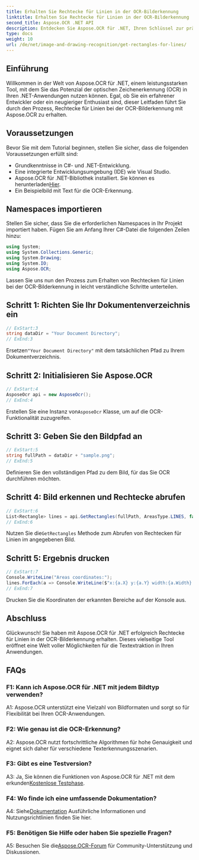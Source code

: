 ```yaml
---
title: Erhalten Sie Rechtecke für Linien in der OCR-Bilderkennung
linktitle: Erhalten Sie Rechtecke für Linien in der OCR-Bilderkennung
second_title: Aspose.OCR .NET API
description: Entdecken Sie Aspose.OCR für .NET, Ihren Schlüssel zur präzisen OCR-Bilderkennung. Nutzen Sie mühelos die Kraft der Textextraktion.
type: docs
weight: 10
url: /de/net/image-and-drawing-recognition/get-rectangles-for-lines/
---
```

## Einführung

Willkommen in der Welt von Aspose.OCR für .NET, einem leistungsstarken Tool, mit dem Sie das Potenzial der optischen Zeichenerkennung (OCR) in Ihren .NET-Anwendungen nutzen können. Egal, ob Sie ein erfahrener Entwickler oder ein neugieriger Enthusiast sind, dieser Leitfaden führt Sie durch den Prozess, Rechtecke für Linien bei der OCR-Bilderkennung mit Aspose.OCR zu erhalten.

## Voraussetzungen

Bevor Sie mit dem Tutorial beginnen, stellen Sie sicher, dass die folgenden Voraussetzungen erfüllt sind:

- Grundkenntnisse in C#- und .NET-Entwicklung.
- Eine integrierte Entwicklungsumgebung (IDE) wie Visual Studio.
-  Aspose.OCR für .NET-Bibliothek installiert. Sie können es herunterladen[Hier](https://releases.aspose.com/ocr/net/).
- Ein Beispielbild mit Text für die OCR-Erkennung.

## Namespaces importieren

Stellen Sie sicher, dass Sie die erforderlichen Namespaces in Ihr Projekt importiert haben. Fügen Sie am Anfang Ihrer C#-Datei die folgenden Zeilen hinzu:

```csharp
using System;
using System.Collections.Generic;
using System.Drawing;
using System.IO;
using Aspose.OCR;
```

Lassen Sie uns nun den Prozess zum Erhalten von Rechtecken für Linien bei der OCR-Bilderkennung in leicht verständliche Schritte unterteilen.

## Schritt 1: Richten Sie Ihr Dokumentenverzeichnis ein

```csharp
// ExStart:3
string dataDir = "Your Document Directory";
// ExEnd:3
```

 Ersetzen`"Your Document Directory"` mit dem tatsächlichen Pfad zu Ihrem Dokumentverzeichnis.

## Schritt 2: Initialisieren Sie Aspose.OCR

```csharp
// ExStart:4
AsposeOcr api = new AsposeOcr();
// ExEnd:4
```

 Erstellen Sie eine Instanz von`AsposeOcr` Klasse, um auf die OCR-Funktionalität zuzugreifen.

## Schritt 3: Geben Sie den Bildpfad an

```csharp
// ExStart:5
string fullPath = dataDir + "sample.png";
// ExEnd:5
```

Definieren Sie den vollständigen Pfad zu dem Bild, für das Sie OCR durchführen möchten.

## Schritt 4: Bild erkennen und Rechtecke abrufen

```csharp
// ExStart:6
List<Rectangle> lines = api.GetRectangles(fullPath, AreasType.LINES, false);
// ExEnd:6
```

 Nutzen Sie die`GetRectangles` Methode zum Abrufen von Rechtecken für Linien im angegebenen Bild.

## Schritt 5: Ergebnis drucken

```csharp
// ExStart:7
Console.WriteLine("Areas coordinates:");
lines.ForEach(a => Console.WriteLine($"x:{a.X} y:{a.Y} width:{a.Width} height:{a.Height}"));
// ExEnd:7
```

Drucken Sie die Koordinaten der erkannten Bereiche auf der Konsole aus.

## Abschluss

Glückwunsch! Sie haben mit Aspose.OCR für .NET erfolgreich Rechtecke für Linien in der OCR-Bilderkennung erhalten. Dieses vielseitige Tool eröffnet eine Welt voller Möglichkeiten für die Textextraktion in Ihren Anwendungen.

## FAQs

### F1: Kann ich Aspose.OCR für .NET mit jedem Bildtyp verwenden?

A1: Aspose.OCR unterstützt eine Vielzahl von Bildformaten und sorgt so für Flexibilität bei Ihren OCR-Anwendungen.

### F2: Wie genau ist die OCR-Erkennung?

A2: Aspose.OCR nutzt fortschrittliche Algorithmen für hohe Genauigkeit und eignet sich daher für verschiedene Texterkennungsszenarien.

### F3: Gibt es eine Testversion?

 A3: Ja, Sie können die Funktionen von Aspose.OCR für .NET mit dem erkunden[Kostenlose Testphase](https://releases.aspose.com/).

### F4: Wo finde ich eine umfassende Dokumentation?

 A4: Siehe[Dokumentation](https://reference.aspose.com/ocr/net/) Ausführliche Informationen und Nutzungsrichtlinien finden Sie hier.

### F5: Benötigen Sie Hilfe oder haben Sie spezielle Fragen?

 A5: Besuchen Sie die[Aspose.OCR-Forum](https://forum.aspose.com/c/ocr/16) für Community-Unterstützung und Diskussionen.